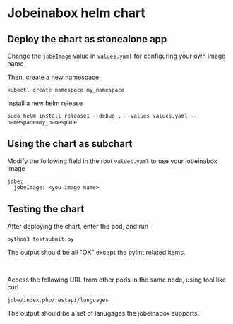 # Jobeinabox helm chart


## Deploy the chart as stonealone app

Change the `jobeImage` value in `values.yaml` for configuring your own image name

Then, create a new namespace
```
kubectl create namespace my_namespace
```
Install a new helm release
```
sudo helm install release1 --debug . --values values.yaml --namespace=my_namespace
```

## Using the chart as subchart

Modify the following field in the root `values.yaml` to use your jobeinabox image
```
jobe:
  jobeImage: <you image name>
```

## Testing the chart
After deploying the chart, enter the pod, and run
```
python3 testsubmit.py
```
The output should be all "OK" except the pylint related items.

<br>

Access the following URL from other pods in the same node, using tool like curl
 ```
jobe/index.php/restapi/languages
 ```
The output should be a set of lanugages the jobeinabox supports.















